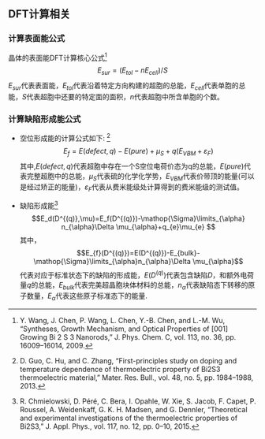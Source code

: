 ## DFT计算相关
### 计算表面能公式
晶体的表面能DFT计算核心公式[^5-1]
$$E_{sur}=(E_{tol} - nE_{cell})/S$$
$E_{sur}$代表表面能，$E_{tol}$代表沿着特定方向构建的超胞的总能，$E_{cell}$代表单胞的总能，$S$代表超胞中还要的特定面的面积，$n$代表超胞中所含单胞的个数。
[^5-1]: Y. Wang, J. Chen, P. Wang, L. Chen, Y.-B. Chen, and L.-M. Wu, “Syntheses, Growth Mechanism, and Optical Properties of [001] Growing Bi 2 S 3 Nanorods,” J. Phys. Chem. C, vol. 113, no. 36, pp. 16009–16014, 2009.
### 计算缺陷形成能公式
- 空位形成能的计算公式如下: [^5-2]
$$E_{f}=E(defect,q)-E(pure)+\mu_{S}+q(E_{VBM}+\varepsilon_F)$$
其中,$E(defect,q)$代表超胞中存在一个S空位电荷价态为q的总能，$E(pure)$代表完整超胞中的总能，$\mu_{S}$代表硫的化学化学势，$E_{VBM}$代表价带顶的能量(可以是经过矫正的能量)，$\varepsilon_{F}$代表从费米能级处计算得到的费米能级的测试值。
[^5-2]: D. Guo, C. Hu, and C. Zhang, “First-principles study on doping and temperature dependence of thermoelectric property of Bi2S3 thermoelectric material,” Mater. Res. Bull., vol. 48, no. 5, pp. 1984–1988, 2013.
- 缺陷形成能[^5-3]
$$E_d(D^{(q)},\mu)=E_f(D^{(q)})-\mathop{\Sigma}\limits_{\alpha} n_{\alpha}\Delta \mu_{\alpha}+q_{e}\mu_{e} $$
其中，$$E_{f}(D^{(q)})=E(D^{(q)})-E_{bulk}-\mathop{\Sigma}\limits_{\alpha}n_{\alpha}\Delta \mu_{\alpha}$$
代表对应于标准状态下的缺陷的形成能，$E(D^{(q)})$代表包含缺陷$D$，和额外电荷量$q$的总能，$E_{bulk}$代表完美超晶胞块体材料的总能，$n_{\alpha}$代表缺陷态下转移的原子数量，$E_{\alpha}$代表这些原子标准态下的能量.
[^5-3]: R. Chmielowski, D. Péré, C. Bera, I. Opahle, W. Xie, S. Jacob, F. Capet, P. Roussel, A. Weidenkaff, G. K. H. Madsen, and G. Dennler, “Theoretical and experimental investigations of the thermoelectric properties of Bi2S3,” J. Appl. Phys., vol. 117, no. 12, pp. 0–10, 2015.
